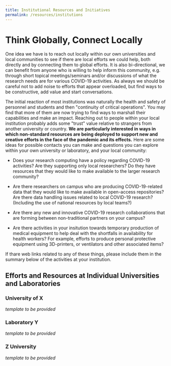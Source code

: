 ```yaml
---
title: Institutional Resources and Initiatives
permalink: /resources/institutions
---
```


# Think Globally, Connect Locally

One idea we have is to reach out locally within our own universities
and local communities to see if there are local efforts we could help,
both directly and by connecting them to global efforts. It is also
bi-directional, we can benefit from anyone who is willing to help
inform this community, e.g. through short topical meetings/seminars
and/or discussions of what the research needs are for various COVID-19
activities. As always we
should be careful not to add noise to efforts that appear overloaded,
but find ways to be constructive, add value and start conversations. 

The initial reaction of most institutions was naturally the health and safety 
of personnel and students and then "continuity of critical operations". You 
may find that more of them are now trying to find ways to marshall
their capabilities and make an impact. Reaching
out to people within your local institution probably adds some "trust" 
value relative to strangers from another university or country. **We
are particularly interested in ways in which non-standard resources
are being deployed to support new and creative efforts in the face
of the pandemic and its effects.**
Here are some ideas for possible contacts you can make and questions you can 
explore within your own university or laboratory, and your local community: 

  * Does your research computing have a policy regarding COVID-19 activities?
    Are they supporting only local researchers? Do they have resources that
    they would like to make available to the larger research community?

  * Are there researchers on campus who are producing COVID-19-related data
    that they would like to make available in open-access repositories? Are
    there data handling issues related to local COVID-19 research? (Including
    the use of national resources by local teams?)

  * Are there any new and innovative COVID-19 research collaborations that 
    are forming between non-traditional partners on your campus?

  * Are there activities in your insitution towards temporary production of 
    medical equipment to help deal with the shortfalls in availability for
    health workers?
    For example, efforts to produce personal protective equipment using
    3D-printers, or ventilators and other associated items? 

If thare web links related to any of these things, please include them
in the summary below of the activities at your institution.

## Efforts and Resources at Individual Universities and Laboratories

### University of X
   *template to be provided*

### Laboratory Y
   *template to be provided*

### Z University
   *template to be provided*

 
